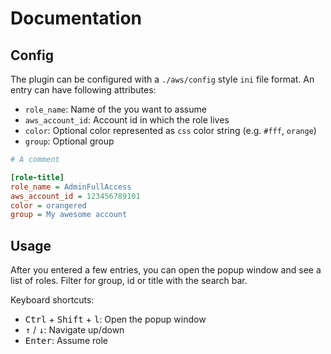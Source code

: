 # Documentation

## Config

The plugin can be configured with a `./aws/config` style `ini` file format. An entry can have following attributes:

* `role_name`: Name of the you want to assume
* `aws_account_id`: Account id in which the role lives
* `color`: Optional color represented as `css` color string (e.g. `#fff`, `orange`) 
* `group`: Optional group  

```ini
# A comment

[role-title]
role_name = AdminFullAccess
aws_account_id = 123456789101
color = orangered
group = My awesome account
```

## Usage

After you entered a few entries, you can open the popup window and see a list of roles. Filter for group, id or title with the search bar.

Keyboard shortcuts:
* <kbd>Ctrl</kbd> + <kbd>Shift</kbd> + <kbd>l</kbd>: Open the popup window 
* <kbd>↑</kbd> / <kbd>↓</kbd>: Navigate up/down
* <kbd>Enter</kbd>: Assume role